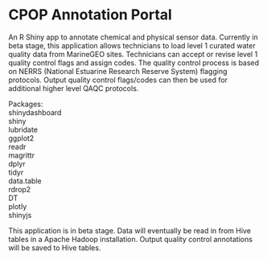 # CPOP Annotation Portal
An R Shiny app to annotate chemical and physical sensor data. Currently in beta stage, this application allows technicians to load level 1 curated water quality data from MarineGEO sites. Technicians can accept or revise level 1 quality control flags and assign codes. The quality control process is based on NERRS (National Estuarine Research Reserve System)  flagging protocols. Output quality control flags/codes can then be used for additional higher level QAQC protocols.  

Packages:  
shinydashboard  
shiny  
lubridate  
ggplot2  
readr  
magrittr  
dplyr  
tidyr  
data.table  
rdrop2  
DT  
plotly  
shinyjs 

This application is in beta stage. Data will eventually be read in from Hive tables in a Apache Hadoop installation. Output quality control annotations will be saved to Hive tables. 